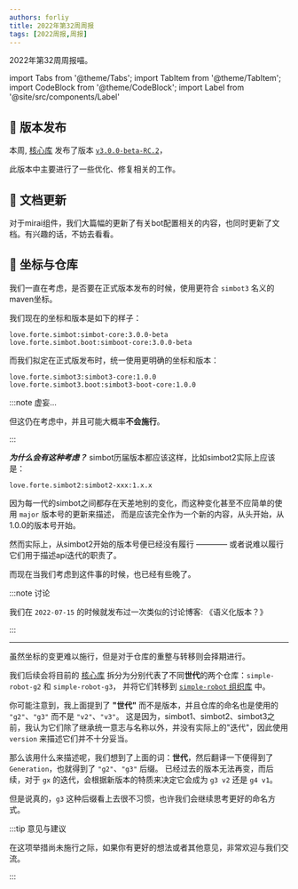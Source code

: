 ```yaml
---
authors: forliy
title: 2022年第32周周报
tags: [2022周报,周报]
---
```



2022年第32周周报喵。

<!--truncate-->

import Tabs from '@theme/Tabs';
import TabItem from '@theme/TabItem';
import CodeBlock from '@theme/CodeBlock';
import Label from '@site/src/components/Label'


## 🚀 版本发布

本周, [核心库][core-repo] 发布了版本 [`v3.0.0-beta-RC.2`](https://github.com/ForteScarlet/simpler-robot/releases/tag/v3.0.0-beta-RC.2)，


此版本中主要进行了一些优化、修复相关的工作。

## 📕 文档更新

对于mirai组件，我们大篇幅的更新了有关bot配置相关的内容，也同时更新了文档。有兴趣的话，不妨去看看。

## 🎯 坐标与仓库

我们一直在考虑，是否要在正式版本发布的时候，使用更符合 `simbot3` 名义的maven坐标。

我们现在的坐标和版本是如下的样子：

```
love.forte.simbot:simbot-core:3.0.0-beta
love.forte.simbot.boot:simboot-core:3.0.0-beta
```

而我们拟定在正式版发布时，统一使用更明确的坐标和版本：

```
love.forte.simbot3:simbot3-core:1.0.0
love.forte.simbot3.boot:simbot3-boot-core:1.0.0
```

:::note 虚妄...

但这仍在考虑中，并且可能大概率**不会施行**。

:::

**_为什么会有这种考虑？_** simbot历届版本都应该这样，比如simbot2实际上应该是：

```
love.forte.simbot2:simbot2-xxx:1.x.x
```

因为每一代的simbot之间都存在天差地别的变化，而这种变化甚至不应简单的使用 `major` 版本号的更新来描述，
而是应该完全作为一个新的内容，从头开始，从1.0.0的版本号开始。

然而实际上，从simbot2开始的版本号便已经没有履行 ———— 或者说难以履行它们用于描述api迭代的职责了。

而现在当我们考虑到这件事的时候，也已经有些晚了。

:::note 讨论

我们在 `2022-07-15` 的时候就发布过一次类似的讨论博客: 《语义化版本？》

:::

<hr />

虽然坐标的变更难以施行，但是对于仓库的重整与转移则会择期进行。

我们后续会将目前的 [核心库][core-repo] 拆分为分别代表了不同**世代**的两个仓库：`simple-robot-g2` 和 `simple-robot-g3`，
并将它们转移到 [`simple-robot` 组织库](http://github.com/simple-robot) 中。

你可能注意到，我上面提到了 **"世代"** 而不是版本，并且仓库的命名也是使用的 `"g2"`、`"g3"` 而不是 `"v2"`、`"v3"`。
这是因为，simbot1、simbot2、simbot3之前，我认为它们除了继承统一意志与名称以外，并没有实际上的"迭代"，因此使用 `version` 来描述它们并不十分妥当。

那么该用什么来描述呢，我们想到了上面的词：**世代**，然后翻译一下便得到了 `Generation`，也就得到了 `"g2"`、`"g3"` 后缀。
已经过去的版本无法再变，而后续，对于 `gx` 的迭代，会根据新版本的特质来决定它会成为 `g3 v2` 还是 `g4 v1`。

但是说真的，`g3` 这种后缀看上去很不习惯，也许我们会继续思考更好的命名方式。

:::tip 意见与建议 

在这项举措尚未施行之际，如果你有更好的想法或者其他意见，非常欢迎与我们交流。

:::

[core-repo]: https://github.com/ForteScarlet/simpler-robot
